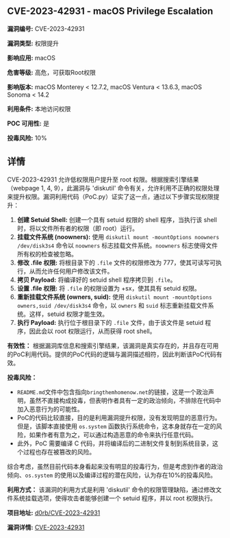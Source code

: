 ## CVE-2023-42931 - macOS Privilege Escalation

**漏洞编号:** CVE-2023-42931

**漏洞类型:** 权限提升

**影响应用:** macOS

**危害等级:** 高危，可获取Root权限

**影响版本:** macOS Monterey < 12.7.2, macOS Ventura < 13.6.3, macOS Sonoma < 14.2

**利用条件:** 本地访问权限

**POC 可用性:** 是

**投毒风险:** 10%

## 详情

CVE-2023-42931 允许低权限用户提升至 root 权限。根据搜索引擎结果（webpage 1, 4, 9），此漏洞与 'diskutil' 命令有关，允许利用不正确的权限处理来提升权限。漏洞利用代码（PoC.py）证实了这一点，通过以下步骤实现权限提升：

1.  **创建 Setuid Shell:**  创建一个具有 setuid 权限的 shell 程序，当执行该 shell 时，将以文件所有者的权限（即 root）运行。
2.  **挂载文件系统 (noowners):** 使用 `diskutil mount -mountOptions noowners /dev/disk3s4` 命令以 `noowners` 标志挂载文件系统。`noowners` 标志使得文件所有权的检查被忽略。
3.  **修改 .file 权限:**  将根目录下的 `.file` 文件的权限修改为 777，使其可读写可执行，从而允许任何用户修改该文件。
4.  **拷贝 Payload:** 将编译好的 setuid shell 程序拷贝到 `.file`。
5.  **设置 .file 权限:**  将 `.file` 的权限设置为 +sx，使其具有 setuid 权限。
6.  **重新挂载文件系统 (owners, suid):** 使用 `diskutil mount -mountOptions owners,suid /dev/disk3s4` 命令，以 `owners` 和 `suid` 标志重新挂载文件系统。这样，setuid 权限才能生效。
7.  **执行 Payload:**  执行位于根目录下的 `.file` 文件，由于该文件是 setuid 程序，因此会以 root 权限运行，从而获得 root shell。

**有效性：** 根据漏洞库信息和搜索引擎结果，该漏洞是真实存在的，并且存在可用的PoC利用代码。提供的PoC代码的逻辑与漏洞描述相符，因此判断该PoC代码有效。

**投毒风险：**

*   `README.md`文件中包含指向`bringthemhomenow.net`的链接，这是一个政治声明，虽然不直接构成投毒，但表明作者具有一定的政治倾向，不排除在代码中加入恶意行为的可能性。
*   PoC的代码比较直接，目的是利用漏洞提升权限，没有发现明显的恶意行为。但是，该脚本直接使用 `os.system` 函数执行系统命令，这本身就存在一定的风险，如果作者有意为之，可以通过构造恶意的命令来执行任意代码。
*   此外，PoC 需要编译 C 代码，并将编译后的二进制文件复制到系统目录，这个过程也存在被篡改的风险。

综合考虑，虽然目前代码本身看起来没有明显的投毒行为，但是考虑到作者的政治倾向、`os.system` 的使用以及编译过程的潜在风险，认为存在10%的投毒风险。

**利用方式：** 该漏洞的利用方式是利用 'diskutil' 命令的权限管理缺陷，通过修改文件系统挂载选项，使得攻击者能够创建一个 setuid 程序，并以 root 权限执行。

**项目地址:** [d0rb/CVE-2023-42931](https://github.com/d0rb/CVE-2023-42931)

**漏洞详情:** [CVE-2023-42931](https://nvd.nist.gov/vuln/detail/CVE-2023-42931)